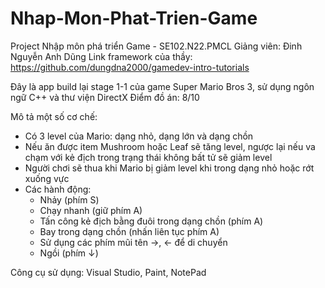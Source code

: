 # Nhap-Mon-Phat-Trien-Game
Project Nhập môn phá triển Game - SE102.N22.PMCL
Giảng viên: Đinh Nguyễn Anh Dũng
Link framework của thầy: https://github.com/dungdna2000/gamedev-intro-tutorials

Đây là app build lại stage 1-1 của game Super Mario Bros 3, sử dụng ngôn ngữ C++ và thư viện DirectX
Điểm đồ án: 8/10

Mô tả một số cơ chế:
- Có 3 level của Mario: dạng nhỏ, dạng lớn và dạng chồn
- Nếu ăn được item Mushroom hoặc Leaf sẽ tăng level, ngược lại nếu va chạm với kẻ địch trong trạng thái không bất tử sẽ giảm level
- Người chơi sẽ thua khi Mario bị giảm level khi trong dạng nhỏ hoặc rớt xuống vực
- Các hành động:
  + Nhảy (phím S)
  + Chạy nhanh (giữ phím A)
  + Tấn công kẻ địch bằng đuôi trong dạng chồn (phím A)
  + Bay trong dạng chồn (nhấn liên tục phím A)
  + Sử dụng các phím mũi tên →, ← để di chuyển
  + Ngồi (phím ↓)

Công cụ sử dụng: Visual Studio, Paint, NotePad
